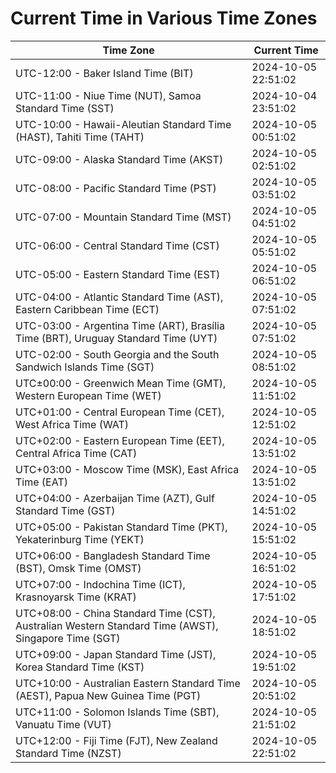 # Current Time in Various Time Zones

| Time Zone | Current Time |
|-----------|--------------|
| UTC-12:00 - Baker Island Time (BIT) | 2024-10-05 22:51:02 |
| UTC-11:00 - Niue Time (NUT), Samoa Standard Time (SST) | 2024-10-04 23:51:02 |
| UTC-10:00 - Hawaii-Aleutian Standard Time (HAST), Tahiti Time (TAHT) | 2024-10-05 00:51:02 |
| UTC-09:00 - Alaska Standard Time (AKST) | 2024-10-05 02:51:02 |
| UTC-08:00 - Pacific Standard Time (PST) | 2024-10-05 03:51:02 |
| UTC-07:00 - Mountain Standard Time (MST) | 2024-10-05 04:51:02 |
| UTC-06:00 - Central Standard Time (CST) | 2024-10-05 05:51:02 |
| UTC-05:00 - Eastern Standard Time (EST) | 2024-10-05 06:51:02 |
| UTC-04:00 - Atlantic Standard Time (AST), Eastern Caribbean Time (ECT) | 2024-10-05 07:51:02 |
| UTC-03:00 - Argentina Time (ART), Brasília Time (BRT), Uruguay Standard Time (UYT) | 2024-10-05 07:51:02 |
| UTC-02:00 - South Georgia and the South Sandwich Islands Time (SGT) | 2024-10-05 08:51:02 |
| UTC±00:00 - Greenwich Mean Time (GMT), Western European Time (WET) | 2024-10-05 11:51:02 |
| UTC+01:00 - Central European Time (CET), West Africa Time (WAT) | 2024-10-05 12:51:02 |
| UTC+02:00 - Eastern European Time (EET), Central Africa Time (CAT) | 2024-10-05 13:51:02 |
| UTC+03:00 - Moscow Time (MSK), East Africa Time (EAT) | 2024-10-05 13:51:02 |
| UTC+04:00 - Azerbaijan Time (AZT), Gulf Standard Time (GST) | 2024-10-05 14:51:02 |
| UTC+05:00 - Pakistan Standard Time (PKT), Yekaterinburg Time (YEKT) | 2024-10-05 15:51:02 |
| UTC+06:00 - Bangladesh Standard Time (BST), Omsk Time (OMST) | 2024-10-05 16:51:02 |
| UTC+07:00 - Indochina Time (ICT), Krasnoyarsk Time (KRAT) | 2024-10-05 17:51:02 |
| UTC+08:00 - China Standard Time (CST), Australian Western Standard Time (AWST), Singapore Time (SGT) | 2024-10-05 18:51:02 |
| UTC+09:00 - Japan Standard Time (JST), Korea Standard Time (KST) | 2024-10-05 19:51:02 |
| UTC+10:00 - Australian Eastern Standard Time (AEST), Papua New Guinea Time (PGT) | 2024-10-05 20:51:02 |
| UTC+11:00 - Solomon Islands Time (SBT), Vanuatu Time (VUT) | 2024-10-05 21:51:02 |
| UTC+12:00 - Fiji Time (FJT), New Zealand Standard Time (NZST) | 2024-10-05 22:51:02 |
